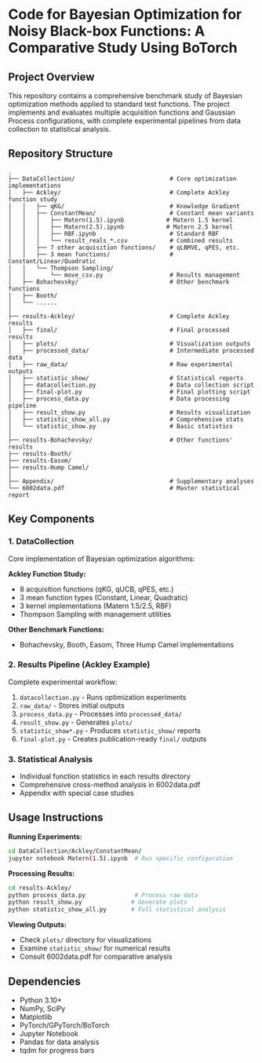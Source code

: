 # Code for Bayesian Optimization for Noisy Black-box Functions: A Comparative Study Using BoTorch

## Project Overview
This repository contains a comprehensive benchmark study of Bayesian optimization methods applied to standard test functions. The project implements and evaluates multiple acquisition functions and Gaussian Process configurations, with complete experimental pipelines from data collection to statistical analysis.

## Repository Structure
```
.
├── DataCollection/                           # Core optimization implementations
│   ├── Ackley/                               # Complete Ackley function study
│   │   ├── qKG/                              # Knowledge Gradient
│   │   ├── ConstantMean/                     # Constant mean variants
│   │   │   ├── Matern(1.5).ipynb            # Matern 1.5 kernel
│   │   │   ├── Matern(2.5).ipynb            # Matern 2.5 kernel
│   │   │   ├── RBF.ipynb                     # Standard RBF
│   │   │   └── result_reals_*.csv            # Combined results
│   │   ├── 7 other acquisition functions/    # qLBMVE, qPES, etc.
│   │   ├── 3 mean functions/                 # Constant/Linear/Quadratic
│   │   └── Thompson Sampling/
│   │       └── move_csv.py                   # Results management
│   ├── Bohachevsky/                          # Other benchmark functions
│   ├── Booth/
│   └── ......
│
├── results-Ackley/                           # Complete Ackley results
│   ├── final/                                # Final processed results
│   ├── plots/                                # Visualization outputs
│   ├── processed_data/                       # Intermediate processed data
│   ├── raw_data/                             # Raw experimental outputs
│   ├── statistic_show/                       # Statistical reports
│   ├── datacollection.py                     # Data collection script
│   ├── final-plot.py                         # Final plotting script
│   ├── process_data.py                       # Data processing pipeline
│   ├── result_show.py                        # Results visualization
│   ├── statistic_show_all.py                 # Comprehensive stats
│   └── statistic_show.py                     # Basic statistics
│
├── results-Bohachevsky/                      # Other functions' results
├── results-Booth/
├── results-Easom/
├── results-Hump Camel/
│
├── Appendix/                                 # Supplementary analyses
└── 6002data.pdf                              # Master statistical report
```

## Key Components

### 1. DataCollection
Core implementation of Bayesian optimization algorithms:

**Ackley Function Study:**
- 8 acquisition functions (qKG, qUCB, qPES, etc.)
- 3 mean function types (Constant, Linear, Quadratic)
- 3 kernel implementations (Matern 1.5/2.5, RBF)
- Thompson Sampling with management utilities

**Other Benchmark Functions:**
- Bohachevsky, Booth, Easom, Three Hump Camel implementations

### 2. Results Pipeline (Ackley Example)
Complete experimental workflow:
1. `datacollection.py` - Runs optimization experiments
2. `raw_data/` - Stores initial outputs
3. `process_data.py` - Processes into `processed_data/`
4. `result_show.py` - Generates `plots/`
5. `statistic_show*.py` - Produces `statistic_show/` reports
6. `final-plot.py` - Creates publication-ready `final/` outputs

### 3. Statistical Analysis
- Individual function statistics in each results directory
- Comprehensive cross-method analysis in 6002data.pdf
- Appendix with special case studies

## Usage Instructions

**Running Experiments:**
```bash
cd DataCollection/Ackley/ConstantMean/
jupyter notebook Matern(1.5).ipynb  # Run specific configuration
```

**Processing Results:**
```bash
cd results-Ackley/
python process_data.py              # Process raw data
python result_show.py              # Generate plots
python statistic_show_all.py       # Full statistical analysis
```

**Viewing Outputs:**
- Check `plots/` directory for visualizations
- Examine `statistic_show/` for numerical results
- Consult 6002data.pdf for comparative analysis

## Dependencies
- Python 3.10+
- NumPy, SciPy
- Matplotlib
- PyTorch/GPyTorch/BoTorch
- Jupyter Notebook
- Pandas for data analysis
- tqdm for progress bars
